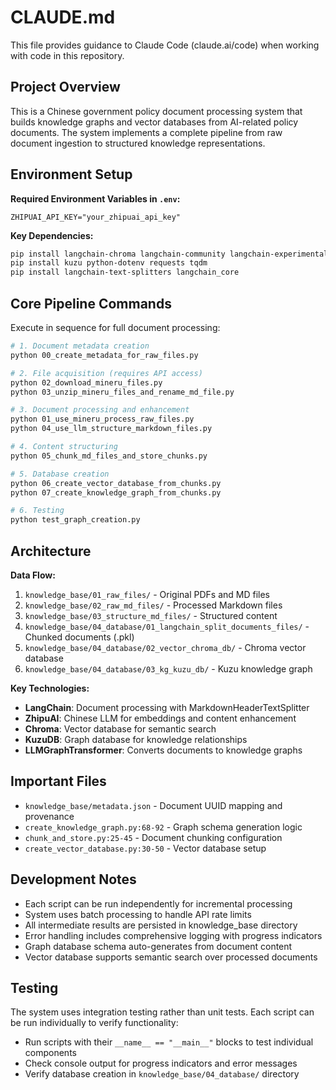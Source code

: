 # CLAUDE.md

This file provides guidance to Claude Code (claude.ai/code) when working with code in this repository.

## Project Overview

This is a Chinese government policy document processing system that builds knowledge graphs and vector databases from AI-related policy documents. The system implements a complete pipeline from raw document ingestion to structured knowledge representations.

## Environment Setup

**Required Environment Variables in `.env`:**
```
ZHIPUAI_API_KEY="your_zhipuai_api_key"
```

**Key Dependencies:**
```bash
pip install langchain-chroma langchain-community langchain-experimental langchain-kuzu
pip install kuzu python-dotenv requests tqdm
pip install langchain-text-splitters langchain_core
```

## Core Pipeline Commands

Execute in sequence for full document processing:

```bash
# 1. Document metadata creation
python 00_create_metadata_for_raw_files.py

# 2. File acquisition (requires API access)
python 02_download_mineru_files.py
python 03_unzip_mineru_files_and_rename_md_file.py

# 3. Document processing and enhancement
python 01_use_mineru_process_raw_files.py
python 04_use_llm_structure_markdown_files.py

# 4. Content structuring
python 05_chunk_md_files_and_store_chunks.py

# 5. Database creation
python 06_create_vector_database_from_chunks.py
python 07_create_knowledge_graph_from_chunks.py

# 6. Testing
python test_graph_creation.py
```

## Architecture

**Data Flow:**
1. `knowledge_base/01_raw_files/` - Original PDFs and MD files
2. `knowledge_base/02_raw_md_files/` - Processed Markdown files
3. `knowledge_base/03_structure_md_files/` - Structured content
4. `knowledge_base/04_database/01_langchain_split_documents_files/` - Chunked documents (.pkl)
5. `knowledge_base/04_database/02_vector_chroma_db/` - Chroma vector database
6. `knowledge_base/04_database/03_kg_kuzu_db/` - Kuzu knowledge graph

**Key Technologies:**
- **LangChain**: Document processing with MarkdownHeaderTextSplitter
- **ZhipuAI**: Chinese LLM for embeddings and content enhancement
- **Chroma**: Vector database for semantic search
- **KuzuDB**: Graph database for knowledge relationships
- **LLMGraphTransformer**: Converts documents to knowledge graphs

## Important Files

- `knowledge_base/metadata.json` - Document UUID mapping and provenance
- `create_knowledge_graph.py:68-92` - Graph schema generation logic
- `chunk_and_store.py:25-45` - Document chunking configuration
- `create_vector_database.py:30-50` - Vector database setup

## Development Notes

- Each script can be run independently for incremental processing
- System uses batch processing to handle API rate limits
- All intermediate results are persisted in knowledge_base directory
- Error handling includes comprehensive logging with progress indicators
- Graph database schema auto-generates from document content
- Vector database supports semantic search over processed documents

## Testing

The system uses integration testing rather than unit tests. Each script can be run individually to verify functionality:
- Run scripts with their `__name__ == "__main__"` blocks to test individual components
- Check console output for progress indicators and error messages
- Verify database creation in `knowledge_base/04_database/` directory